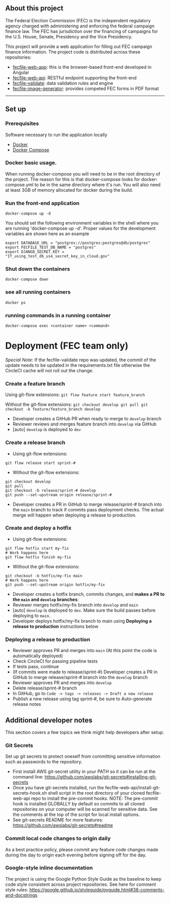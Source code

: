 ## About this project
The Federal Election Commission (FEC) is the independent regulatory agency
charged with administering and enforcing the federal campaign finance law.
The FEC has jurisdiction over the financing of campaigns for the U.S. House,
Senate, Presidency and the Vice Presidency.

This project will provide a web application for filling out FEC campaign
finance information. The project code is distributed across these repositories:
- [fecfile-web-app](https://github.com/fecgov/fecfile-web-app): this is the browser-based front-end developed in Angular
- [fecfile-web-api](https://github.com/fecgov/fecfile-web-api): RESTful endpoint supporting the front-end
- [fecfile-validate](https://github.com/fecgov/fecfile-validate): data validation rules and engine
- [fecfile-image-generator](https://github.com/fecgov/fecfile-image-generator): provides competed FEC forms in PDF format

---

## Set up

### Prerequisites
Software necessary to run the application locally

* [Docker](https://docs.docker.com/get-docker/)
* [Docker Compose](https://docs.docker.com/compose/install/)

### Docker basic usage.
When running docker-compose you will need to be in the root directory of the project. The reason for this is that docker-compose looks for docker-compose.yml to be in the same directory where it's run. You will also need at least 3GB of memory allocated for docker during the build.

### Run the front-end application
`docker-compose up -d`

You should set the following environment variables in the shell where you are running 'docker-compose up -d'.
Proper values for the development variables are shown here as an example
```
export DATABASE_URL = "postgres://postgres:postgres@db/postgres"
export FECFILE_TEST_DB_NAME = "postgres"
export DJANGO_SECRET_KEY = "If_using_test_db_use_secret_key_in_cloud.gov"
```
### Shut down the containers
`docker-compose down`
### see all running containers
`docker ps`
### running commands in a running container
`docker-compose exec <container name> <command>`


# Deployment (FEC team only)

*Special Note:* If the fecfile-validate repo was updated, the commit of the update needs to be updated in the requirements.txt file otherwise the CircleCI cache will not roll out the change.

### Create a feature branch

Using git-flow extensions:
    ```
    git flow feature start feature_branch
    ```

Without the git-flow extensions:
    ```
    git checkout develop
    git pull
    git checkout -b feature/feature_branch develop
    ```

* Developer creates a GitHub PR when ready to merge to `develop` branch
* Reviewer reviews and merges feature branch into `develop` via GitHub
* [auto] `develop` is deployed to `dev`

### Create a release branch

* Using git-flow extensions:
```
git flow release start sprint-#
```

* Without the git-flow extensions:
```
git checkout develop
git pull
git checkout -b release/sprint-# develop
git push --set-upstream origin release/sprint-#
```
* Developer creates a PR in GitHub to merge release/sprint-# branch into the `main` branch to track if commits pass deployment checks. The actual merge will happen when deploying a release to production.

### Create and deploy a hotfix

* Using git-flow extensions:
```
git flow hotfix start my-fix
# Work happens here
git flow hotfix finish my-fix
```

* Without the git-flow extensions:
```
git checkout -b hotfix/my-fix main
# Work happens here
git push --set-upstream origin hotfix/my-fix
```

* Developer creates a hotfix branch, commits changes, and **makes a PR to the `main` and `develop` branches**:
* Reviewer merges hotfix/my-fix branch into `develop` and `main`
* [auto] `develop` is deployed to `dev`. Make sure the build passes before deploying to `main`.
* Developer deploys hotfix/my-fix branch to main using **Deploying a release to production** instructions below

### Deploying a release to production
* Reviewer approves PR and merges into `main` (At this point the code is automatically deployed)
* Check CircleCI for passing pipeline tests
* If tests pass, continue
* (If commits were made to release/sprint-#) Developer creates a PR in GitHub to merge release/sprint-# branch into the `develop` branch
* Reviewer approves PR and merges into `develop`
* Delete release/sprint-# branch
* In GitHub, go to `Code -> tags -> releases -> Draft a new release`
* Publish a new release using tag sprint-#, be sure to Auto-generate release notes


## Additional developer notes
This section covers a few topics we think might help developers after setup.

### Git Secrets
Set up git secrets to protect oneself from committing sensitive information such as passwords to the repository.
- First install AWS git-secret utility in your PATH so it can be run at the command line: https://github.com/awslabs/git-secrets#installing-git-secrets
- Once you have git-secrets installed, run the fecfile-web-api/install-git-secrets-hook.sh shell script in the root directory of your cloned fecfile-web-api repo to install the pre-commit hooks.
NOTE: The pre-commit hook is installed GLOBALLY by default so commits to all cloned repositories on your computer will be scanned for sensitive data. See the comments at the top of the script for local install options.
- See git-secrets README for more features: https://github.com/awslabs/git-secrets#readme

### Commit local code changes to origin daily
As a best practice policy, please commit any feature code changes made during the day to origin each evening before signing off for the day.

### Google-style inline documentation
The project is using the Google Python Style Guide as the baseline to keep code style consistent across project repositories.
See here for comment style rules: https://google.github.io/styleguide/pyguide.html#38-comments-and-docstrings
